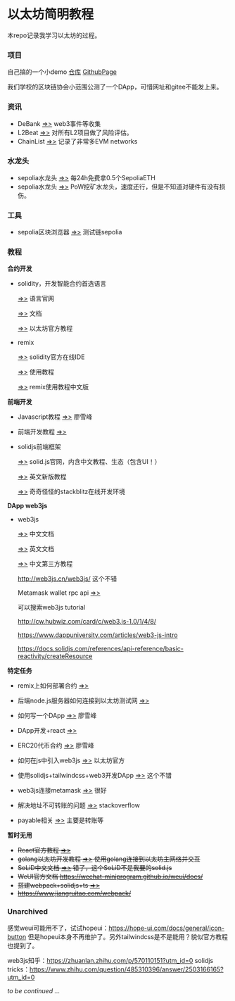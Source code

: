 # 以太坊简明教程

本repo记录我学习以太坊的过程。

### 项目

自己搞的一个小demo [仓库](https://github.com/local-h0st/dapp-donut-vending-machine) [GithubPage](https://local-h0st.github.io/dapp-donut-vending-machine/dist/)

我们学校的区块链协会小范围公测了一个DApp，可惜网址和gitee不能发上来。

### 资讯

* DeBank [=>>](https://debank.com/stream?tab=hot) web3事件等收集
* L2Beat [=>>](https://l2beat.com/scaling/risk) 对所有L2项目做了风险评估。 
* ChainList [=>>](https://chainlist.org/) 记录了非常多EVM networks

### 水龙头

* sepolia水龙头 [=>>](https://sepoliafaucet.com/) 每24h免费拿0.5个SepoliaETH
* sepolia水龙头 [=>>](https://sepolia-faucet.pk910.de) PoW挖矿水龙头，速度还行，但是不知道对硬件有没有损伤。

### 工具

* sepolia区块浏览器 [=>>](https://sepolia.etherscan.io/) 测试链sepolia

### 教程

**合约开发**

* solidity，开发智能合约首选语言

  [=>>](https://soliditylang.org/) 语言官网

  [=>>](https://docs.soliditylang.org/) 文档

  [=>>](https://docs.soliditylang.org/zh/latest/) 以太坊官方教程

* remix

  [=>>](https://remix.ethereum.org/#lang=zh) solidity官方在线IDE

  [=>>](https://remix-ide.readthedocs.io/en/latest/) 使用教程

  [=>>](https://remix-ide.readthedocs.io/zh_CN/latest/) remix使用教程中文版

**前端开发**

* Javascript教程 [=>>](https://www.liaoxuefeng.com/wiki/1022910821149312) 廖雪峰

* 前端开发教程 [=>>](https://web.qianguyihao.com/) 

* solidjs前端框架

  [=>>](https://www.solidjs.com/) solid.js官网，内含中文教程、生态（包含UI！）

  [=>>](https://docs.solidjs.com/guides/tutorials/getting-started-with-solid/welcome) 英文新版教程

  [=>>](https://stackblitz.com/edit/vue3-web3-demo) 奇奇怪怪的stackblitz在线开发环境

**DApp web3js**

* web3js

  [=>>](https://learnblockchain.cn/docs/web3.js/) 中文文档

  [=>>](https://web3js.readthedocs.io/en/v1.10.0/getting-started.html) 英文文档

  [=>>](https://www.qikegu.com/docs/5124) 中文第三方教程

  http://web3js.cn/web3js/ 这个不错

  Metamask wallet rpc api [=>>](https://docs.metamask.io/wallet/reference/rpc-api/)

  可以搜索web3js tutorial

  http://cw.hubwiz.com/card/c/web3.js-1.0/1/4/8/

  https://www.dappuniversity.com/articles/web3-js-intro

  https://docs.solidjs.com/references/api-reference/basic-reactivity/createResource

**特定任务**

* remix上如何部署合约 [=>>](https://hackernoon.com/zh/%E4%BD%BF%E7%94%A8-remix-%E6%88%96-dapp-%E5%BC%80%E5%8F%91%E7%B3%BB%E5%88%97%E5%9C%A8-ethereums-sepolia-testnet-%E4%B8%8A%E9%83%A8%E7%BD%B2%E4%BD%A0%E7%9A%84%E6%99%BA%E8%83%BD%E5%90%88%E7%BA%A6)

* 后端node.js服务器如何连接到以太坊测试网 [=>>](https://coinsbench.com/connecting-to-the-ethereum-testnet-using-only-web3-js-and-the-console-cffe0273b184)

* 如何写一个DApp [=>>](https://www.liaoxuefeng.com/wiki/1207298049439968/1207319585094880) 廖雪峰

* DApp开发+react  [=>>](https://blog.chain.link/how-to-build-a-dapp-zh/)

* ERC20代币合约 [=>>](https://www.liaoxuefeng.com/wiki/1207298049439968/1207298073798912) 廖雪峰

* 如何在js中引入web3js [=>>](https://ethereum.org/zh/developers/tutorials/set-up-web3js-to-use-ethereum-in-javascript/) 以太坊官方

* 使用solidjs+tailwindcss+web3开发DApp [=>>](https://mikedabydeen.hashnode.dev/build-a-dapp-using-solidjs-tailwindcss-web3) 这个不错

* web3js连接metamask [=>>](https://blog.valist.io/how-to-connect-web3-js-to-metamask-in-2020-fee2b2edf58a) 很好

* 解决地址不可转账的问题 [=>>](https://ethereum.stackexchange.com/questions/113716/send-and-transfer-are-only-available-for-objects-of-type-address-payable) stackoverflow

* payable相关 [=>>](https://www.jianshu.com/p/d7f620d23c5b) 主要是转账等

  

**暂时无用**

* ~~React官方教程 [=>>](https://zh-hans.react.dev/learn)~~
* ~~golang以太坊开发教程 [=>>](https://goethereumbook.org/zh/) 使用golang连接到以太坊主网络并交互~~
* ~~SoLiD中文文档 [=>>](https://learnsolid.cn/docs/) 错了，这个SoLiD不是我要的solid.js~~
* ~~WeUI官方文档 https://wechat-miniprogram.github.io/weui/docs/~~
* ~~搭建webpack+solidjs+ts [=>>](https://juejin.cn/post/7213200042865557565)~~
* ~~https://www.jiangruitao.com/webpack/~~

### Unarchived

感觉weui可能用不了，试试hopeui：https://hope-ui.com/docs/general/icon-button
但是hopeui本身不再维护了。另外tailwindcss是不是能用？貌似官方教程也提到了。

web3js知乎：https://zhuanlan.zhihu.com/p/570110151?utm_id=0
solidjs tricks：https://www.zhihu.com/question/485310396/answer/2503166165?utm_id=0



*to be continued ...*
